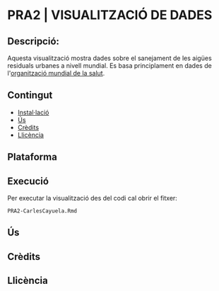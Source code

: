 # PRA2 | VISUALITZACIÓ DE DADES

## Descripció:

Aquesta visualització mostra dades sobre el sanejament de les aigües residuals urbanes a nivell mundial. Es basa principlament en dades de l'[organització mundial de la salut](https://washdata.org/data/downloads#WLD).

## Contingut

- [Instal·lació](#instal·lació)
- [Ús](#ús)
- [Crèdits](#credits)
- [Llicència](#llicència)

## Plataforma

## Execució
Per executar la visualització des del codi cal obrir el fitxer:
    
    PRA2-CarlesCayuela.Rmd

## Ús

## Crèdits

## Llicència

